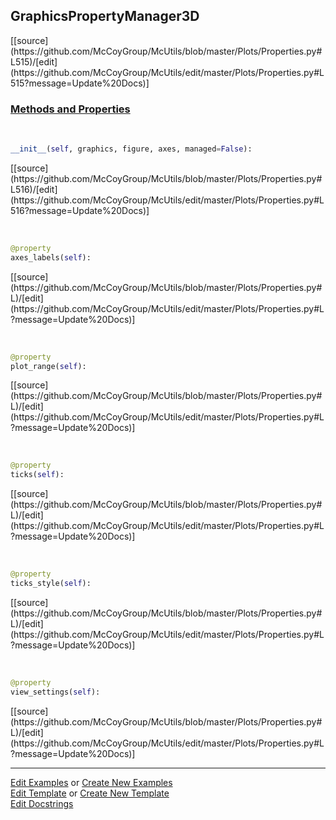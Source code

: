 ## <a id="McUtils.Plots.Properties.GraphicsPropertyManager3D">GraphicsPropertyManager3D</a> 
<div class="docs-source-link" markdown="1">
[[source](https://github.com/McCoyGroup/McUtils/blob/master/Plots/Properties.py#L515)/[edit](https://github.com/McCoyGroup/McUtils/edit/master/Plots/Properties.py#L515?message=Update%20Docs)]
</div>



<div class="collapsible-section">
 <div class="collapsible-section collapsible-section-header" markdown="1">
 
### <a class="collapse-link" data-toggle="collapse" href="#methods">Methods and Properties</a> <a class="float-right" data-toggle="collapse" href="#methods"><i class="fa fa-chevron-down"></i></a>

 </div>
 <div class="collapsible-section collapsible-section-body collapse" id="methods" markdown="1">

<a id="McUtils.Plots.Properties.GraphicsPropertyManager3D.__init__" class="docs-object-method">&nbsp;</a> 
```python
__init__(self, graphics, figure, axes, managed=False): 
```
<div class="docs-source-link" markdown="1">
[[source](https://github.com/McCoyGroup/McUtils/blob/master/Plots/Properties.py#L516)/[edit](https://github.com/McCoyGroup/McUtils/edit/master/Plots/Properties.py#L516?message=Update%20Docs)]
</div>

<a id="McUtils.Plots.Properties.GraphicsPropertyManager3D.axes_labels" class="docs-object-method">&nbsp;</a> 
```python
@property
axes_labels(self): 
```
<div class="docs-source-link" markdown="1">
[[source](https://github.com/McCoyGroup/McUtils/blob/master/Plots/Properties.py#L)/[edit](https://github.com/McCoyGroup/McUtils/edit/master/Plots/Properties.py#L?message=Update%20Docs)]
</div>

<a id="McUtils.Plots.Properties.GraphicsPropertyManager3D.plot_range" class="docs-object-method">&nbsp;</a> 
```python
@property
plot_range(self): 
```
<div class="docs-source-link" markdown="1">
[[source](https://github.com/McCoyGroup/McUtils/blob/master/Plots/Properties.py#L)/[edit](https://github.com/McCoyGroup/McUtils/edit/master/Plots/Properties.py#L?message=Update%20Docs)]
</div>

<a id="McUtils.Plots.Properties.GraphicsPropertyManager3D.ticks" class="docs-object-method">&nbsp;</a> 
```python
@property
ticks(self): 
```
<div class="docs-source-link" markdown="1">
[[source](https://github.com/McCoyGroup/McUtils/blob/master/Plots/Properties.py#L)/[edit](https://github.com/McCoyGroup/McUtils/edit/master/Plots/Properties.py#L?message=Update%20Docs)]
</div>

<a id="McUtils.Plots.Properties.GraphicsPropertyManager3D.ticks_style" class="docs-object-method">&nbsp;</a> 
```python
@property
ticks_style(self): 
```
<div class="docs-source-link" markdown="1">
[[source](https://github.com/McCoyGroup/McUtils/blob/master/Plots/Properties.py#L)/[edit](https://github.com/McCoyGroup/McUtils/edit/master/Plots/Properties.py#L?message=Update%20Docs)]
</div>

<a id="McUtils.Plots.Properties.GraphicsPropertyManager3D.view_settings" class="docs-object-method">&nbsp;</a> 
```python
@property
view_settings(self): 
```
<div class="docs-source-link" markdown="1">
[[source](https://github.com/McCoyGroup/McUtils/blob/master/Plots/Properties.py#L)/[edit](https://github.com/McCoyGroup/McUtils/edit/master/Plots/Properties.py#L?message=Update%20Docs)]
</div>

 </div>
</div>




___

[Edit Examples](https://github.com/McCoyGroup/McUtils/edit/gh-pages/ci/examples/McUtils/Plots/Properties/GraphicsPropertyManager3D.md) or 
[Create New Examples](https://github.com/McCoyGroup/McUtils/new/gh-pages/?filename=ci/examples/McUtils/Plots/Properties/GraphicsPropertyManager3D.md) <br/>
[Edit Template](https://github.com/McCoyGroup/McUtils/edit/gh-pages/ci/docs/McUtils/Plots/Properties/GraphicsPropertyManager3D.md) or 
[Create New Template](https://github.com/McCoyGroup/McUtils/new/gh-pages/?filename=ci/docs/templates/McUtils/Plots/Properties/GraphicsPropertyManager3D.md) <br/>
[Edit Docstrings](https://github.com/McCoyGroup/McUtils/edit/master/Plots/Properties.py#L515?message=Update%20Docs)